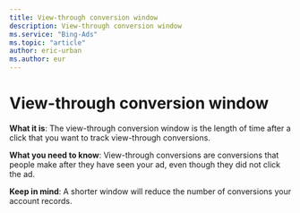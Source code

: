 ```yaml
---
title: View-through conversion window
description: View-through conversion window
ms.service: "Bing-Ads"
ms.topic: "article"
author: eric-urban
ms.author: eur
---
```


# View-through conversion window

**What it is**: The view-through conversion window is the length of time after a click that you want to track view-through conversions.

**What you need to know**: View-through conversions are conversions that people make after they have seen your ad, even though they did not click the ad.

**Keep in mind**: A shorter window will reduce the number of conversions your account records.


